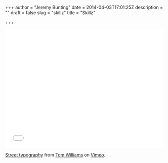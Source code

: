 +++
author = "Jeremy Bunting"
date = 2014-04-03T17:01:25Z
description = ""
draft = false
slug = "skillz"
title = "Skillz"

+++

<iframe src="//player.vimeo.com/video/36167291" width="500" height="375" frameborder="0" webkitallowfullscreen mozallowfullscreen allowfullscreen></iframe> <p><a href="http://vimeo.com/36167291">Street typography</a> from <a href="http://vimeo.com/user10289200">Tom Williams</a> on <a href="https://vimeo.com">Vimeo</a>.</p>

